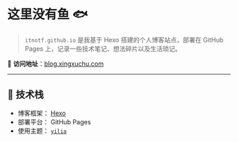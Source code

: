 # 这里没有鱼 🐟

> `itnotf.github.io` 是我基于 Hexo 搭建的个人博客站点，部署在 GitHub Pages 上，记录一些技术笔记、想法碎片以及生活琐记。

📍 **访问地址**：[blog.xingxuchu.com](http://blog.xingxuchu.com)

---

## 🧰 技术栈

- 博客框架： [Hexo](https://hexo.io/)
- 部署平台： GitHub Pages
- 使用主题： [`yilia`](https://github.com/litten/hexo-theme-yilia)
